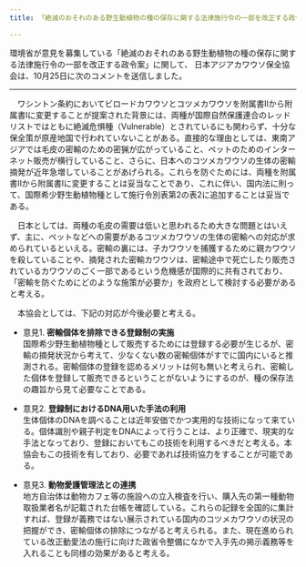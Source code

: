 ```yaml
---
title: 「絶滅のおそれのある野生動植物の種の保存に関する法律施行令の一部を改正する政令（案）」に対する意見の募集（パブリックコメント）について

---
```

環境省が意見を募集している「絶滅のおそれのある野生動植物の種の保存に関する法律施行令の一部を改正する政令案」に関して、
日本アジアカワウソ保全協会は、10月25日に次のコメントを送信しました。

---

　ワシントン条約においてビロードカワウソとコツメカワウソを附属書IIから附属書Iに変更することが提案された背景には、両種が国際自然保護連合のレッドリストではともに絶滅危惧種（Vulnerable）とされているにも関わらず、十分な保全策が原産地国で行われていないことがある。直接的な理由としては、東南アジアでは毛皮の密輸のための密猟が広がっていること、ペットのためのインターネット販売が横行していること、さらに、日本へのコツメカワウソの生体の密輸摘発が近年急増していることがあげられる。これらを防ぐためには、両種を附属書IIから附属書Iに変更することは妥当なことであり、これに伴い、国内法に則って、国際希少野生動植物種として施行令別表第2の表2に追加することは妥当である。

　日本としては、両種の毛皮の需要は低いと思われるため大きな問題とはいえず、主に、ペットなどへの需要があるコツメカワウソの生体の密輸への対応が求められているといえる。密輸の裏には、子カワウソを捕獲するために親カワウソを殺していることや、摘発された密輸カワウソは、密輸途中で死亡したり販売されているカワウソのごく一部であるという危機感が国際的に共有されており、「密輸を防ぐためにどのような施策が必要か」を政府として検討する必要があると考える。


　本協会としては、下記の対応が今後必要と考える。

- 意見1. **密輸個体を排除できる登録制の実施**  
国際希少野生動植物種として販売するためには登録する必要が生じるが、密輸の摘発状況から考えて、少なくない数の密輸個体がすでに国内にいると推測される。密輸個体の登録を認めるメリットは何も無いと考えられ、密輸した個体を登録して販売できるということがないようにするのが、種の保存法の趣旨から見て必要なことである。

- 意見2. **登録制におけるDNA用いた手法の利用**  
生体個体のDNAを調べることは近年安価でかつ実用的な技術になって来ている。個体識別や親子判定をDNAによって行うことは、より正確で、現実的な手法となっており、登録においてもこの技術を利用するべきだと考える。本協会もこの技術を有しており、必要であれば技術協力をすることが可能である。

- 意見3. **動物愛護管理法との連携**  
地方自治体は動物カフェ等の施設への立入検査を行い、購入先の第一種動物取扱業者名が記載された台帳を確認している。これらの記録を全国的に集計すれば、登録が義務ではない展示されている国内のコツメカワウソの状況の把握ができ、密輸個体の排除につながると考えられる。また、現在進められている改正動愛法の施行に向けた政省令整備になかで入手先の掲示義務等を入れることも同様の効果があると考える。

